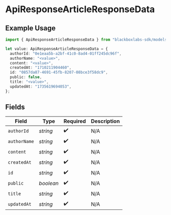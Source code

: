 # ApiResponseArticleResponseData

## Example Usage

```typescript
import { ApiResponseArticleResponseData } from "blackboxlabs-sdk/models";

let value: ApiResponseArticleResponseData = {
  authorId: "0e1eaa5b-a2bf-41c0-8ad4-01ff245dc96f",
  authorName: "<value>",
  content: "<value>",
  createdAt: "1710211904460",
  id: "0857da87-4691-45fb-8207-08bce3f58dc9",
  public: false,
  title: "<value>",
  updatedAt: "1735619694053",
};
```

## Fields

| Field              | Type               | Required           | Description        |
| ------------------ | ------------------ | ------------------ | ------------------ |
| `authorId`         | *string*           | :heavy_check_mark: | N/A                |
| `authorName`       | *string*           | :heavy_check_mark: | N/A                |
| `content`          | *string*           | :heavy_check_mark: | N/A                |
| `createdAt`        | *string*           | :heavy_check_mark: | N/A                |
| `id`               | *string*           | :heavy_check_mark: | N/A                |
| `public`           | *boolean*          | :heavy_check_mark: | N/A                |
| `title`            | *string*           | :heavy_check_mark: | N/A                |
| `updatedAt`        | *string*           | :heavy_check_mark: | N/A                |